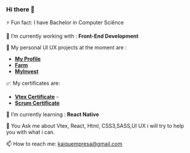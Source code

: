 ### Hi there 👋

<!--
**kaiqmo/KAIQMO** is a ✨ _special_ ✨ repository because its `README.md` (this file) appears on your GitHub profile.

Here are some ideas to get you started:

- 🔭 I’m currently working on ...
- 🌱 I’m currently learning ...
- 👯 I’m looking to collaborate on ...
- 🤔 I’m looking for help with ...
- 💬 Ask me about ...
- 📫 How to reach me: ...
- 😄 Pronouns: ...
- ⚡ Fun fact: ...
-->

⚡ Fun fact: I have Bachelor in Computer Sciênce 

🔭 I’m currently working with : **Front-End Development** 

🔭 My personal UI UX projects at the moment are :
   - **[My Profile](https://www.figma.com/file/hsxyliodblDzeIoXYpjhHQ/PROFILE-PAGE?node-id=0%3A1)**
   - **[Farm](https://www.figma.com/file/TUtYWLRQTVgxi6jsESAtze/GADOLANDIA?node-id=0%3A1)**
   - **[MyInvest](https://www.figma.com/file/Q3Z3KSTUq3SrIUDINkflsX/MyInvest?node-id=0%3A1)**

:chart_with_upwards_trend: My certificates are: 
- **[Vtex Certificate](https://drive.google.com/file/d/186_6X8tSo-YKBk0IZItNbh5R6HmckpqM/view)** -
- **[Scrum Certificate](https://drive.google.com/file/d/1UDMYuwdTva9wo4YZFv8fQ_njVqwsvx4L/view?usp=sharing)**

🌱 I’m currently learning :  **React Native**
  
💬 You Ask me about Vtex, React, Html, CSS3,SASS,UI UX i will try to help you with what i can.
 
📫 How to reach me: kaiquempresa@gmail.com
